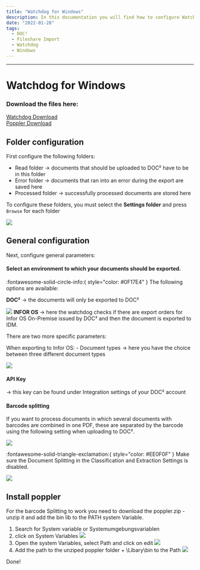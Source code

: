```yaml
---
title: "Watchdog for Windows"
description: In this documentation you will find how to configure Watchdog for Windows for easy Fileshare Import of your local documents to DOC².
date: "2022-01-28"
tags:
  - DOC²
  - Fileshare Import
  - Watchdog
  - Windows
---
```

---

# Watchdog for Windows

### Download the files here:
<a href="/doc2/fileshare/Watchdog.exe" download>Watchdog Download</a><br>
<a href="/doc2/fileshare/poppler.zip" download>Poppler Download</a>

## Folder configuration

First configure the following folders:

* Read folder → documents that should be uploaded to DOC² have to be in this folder
* Error folder → documents that ran into an error during the export are saved here
* Processed folder → successfully processed documents are stored here

To configure these folders, you must select the **Settings folder** and press `Browse` for each folder

![](/_images/doc2/Import_Watchdog_Windows_FolderConfiguration.png)


## General configuration

Next, configure general parameters:

#### Select an environment to which your documents should be exported.
  :fontawesome-solid-circle-info:{ style="color: #0F17E4" } The following options are available:

  **DOC²** → the documents will only be exported to DOC²

  ![](/_images/doc2/Import_Watchdog_Windows_General_Settings_2.png)
  **INFOR OS** → here the watchdog checks if there are export orders for Infor OS On-Premise issued by DOC² and then the document is exported to IDM.

  There are two more specific parameters:

  When exporting to Infor OS:
    - Document types → here you have the choice between three different document types

![](/_images/doc2/Import_Watchdog_Windows_General_Settings_1.png)

#### API Key 
→ this key can be found under Integration settings of your DOC² account

#### Barcode splitting
If you want to process documents in which several documents with barcodes are combined in one PDF, these are separated by the barcode using the following setting when uploading to DOC².

![](/_images/doc2/Import_Watchdog_Windows_Barcode_Splitting.png)

:fontawesome-solid-triangle-exclamation:{ style="color: #EE0F0F" }
Make sure the Document Splitting in the Classification and Extraction Settings is disabled.

![](/_images/doc2/DOC2_Classification_and_Extraction_Document_Splitting.png)


## Install poppler
For the barcode Splitting to work you need to download the poppler.zip - unzip it and add the bin lib to the PATH system Variable.

1. Search for System variable or Systemumgebungsvariablen
2. click on System Variables ![](/_images/doc2/watchdog/systemeigenschaften.png)
3. Open the system Variables, select Path and click on edit ![](/_images/doc2/watchdog/windows-env.png)
4. Add the path to the unziped poppler folder + \Libary\bin to the Path ![](/_images/doc2/watchdog/add-to-path.png)

Done!
